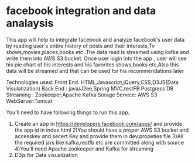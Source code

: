 # facebook integration and data analaysis
This app will help to integrate facebook and analyze facebook's user data by reading user's entire history of posts and their interests,Tv shows,movies,places,books etc .The data read is streamed using kafka and write them into AWS S3 bucket.
Once user login into the app , user will see his pie chart of his interests and his favorites shows,books etc,Also this data will be streamed and that can be used for his recommendations later

Technologies used:
Front End: HTML,Javascript,jQuery,CSS,D3JS(Data Visulatization) 
Back End : java/J2ee,Spring MVC,restFB Postgress DB
Streaming : Zookeeper,Apache Kafka
Sorage Service: AWS S3
WebServer:Tomcat

You'll need to have following things to run this app.
1) Create an app in https://developers.facebook.com/apps/ and provide the app id in index.html
2)You should have a proper AWS S3 bucket and accesskey and secert Key and provide them in dev.propeties file
3)All the required jars like kafka,restfb etc are committed along with source
4)You'll need Apache zookeeper and Kafka for streaming
5) D3js for Data visualization

